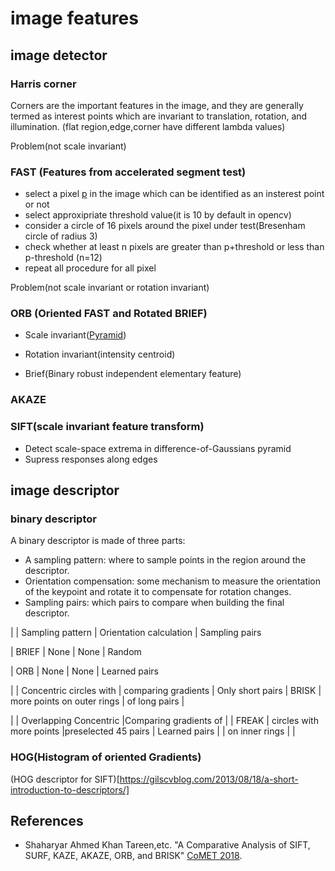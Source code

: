 # image features

## image detector

### Harris corner
Corners are the important features in the image, and they are generally termed as interest points which are invariant to translation, rotation, and illumination. (flat region,edge,corner have different lambda values)

Problem(not scale invariant)

### FAST (Features from accelerated segment test)

- select a pixel [p](fast.png) in the image which can be identified as an insterest point or not 
- select approxipriate threshold value(it is 10 by default in opencv)
- consider a circle of 16 pixels around the pixel under test(Bresenham circle of radius 3)
- check whether at least n pixels are greater than p+threshold or less than p-threshold (n=12)
- repeat all procedure for all pixel

Problem(not scale invariant or rotation invariant)

### ORB (Oriented FAST and Rotated BRIEF)

- Scale invariant([Pyramid](orb.png))
- Rotation invariant(intensity centroid)

- Brief(Binary robust independent elementary feature)

### AKAZE

### SIFT(scale invariant feature transform)

- Detect scale-space extrema in difference-of-Gaussians pyramid
- Supress responses along edges



## image descriptor

### binary descriptor
A binary descriptor is made of three parts:
- A sampling pattern: where to sample points in the region around the descriptor.
- Orientation compensation: some mechanism to measure the orientation of the keypoint and rotate it to compensate for rotation changes.
- Sampling pairs: which pairs to compare when building the final descriptor.

|        | Sampling pattern             | Orientation calculation | Sampling pairs    

| BRIEF  |       None                   |           None          |       Random

| ORB    |       None                   |           None          |    Learned pairs

|        | Concentric circles with      | comparing gradients     |    Only short pairs
| BRISK  | more points on outer rings   | of long pairs           |

|        | Overlapping Concentric       |Comparing gradients of   |
| FREAK  | circles with more points     |preselected 45 pairs     |     Learned pairs
|        | on inner rings               |                         |



### HOG(Histogram of oriented Gradients)

(HOG descriptor for SIFT)[https://gilscvblog.com/2013/08/18/a-short-introduction-to-descriptors/]

## References
- Shaharyar Ahmed Khan Tareen,etc. "A Comparative Analysis of SIFT, SURF, KAZE,
    AKAZE, ORB, and BRISK" [CoMET 2018](https://ieeexplore.ieee.org/stamp/stamp.jsp?tp=&arnumber=8346440).
